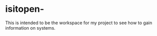 # isitopen-
This is intended to be the workspace for my project to see how to gain information on systems.
